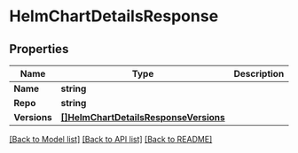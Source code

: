 # HelmChartDetailsResponse

## Properties
Name | Type | Description | Notes
------------ | ------------- | ------------- | -------------
**Name** | **string** |  | [optional] 
**Repo** | **string** |  | [optional] 
**Versions** | [**[]HelmChartDetailsResponseVersions**](HelmChartDetailsResponse_versions.md) |  | [optional] 

[[Back to Model list]](../README.md#documentation-for-models) [[Back to API list]](../README.md#documentation-for-api-endpoints) [[Back to README]](../README.md)


